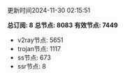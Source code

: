 更新时间2024-11-30 02:15:51

**总订阅: 8**
**总节点: 8083**
**有效节点: 7449**
- v2ray节点: 5651
- trojan节点: 1117
- ss节点: 673
- ssr节点: 8
